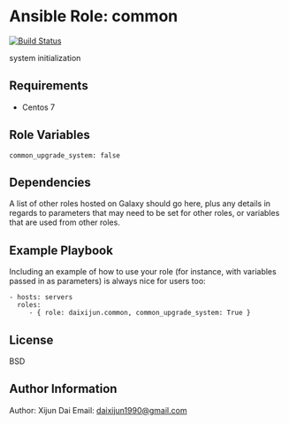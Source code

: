 Ansible Role: common
=========
[![Build Status](https://travis-ci.org/daixijun/ansible-role-common.svg?branch=master)](https://travis-ci.org/daixijun/ansible-role-common)

system initialization

Requirements
------------

- Centos 7

Role Variables
--------------

`common_upgrade_system: false`

Dependencies
------------

A list of other roles hosted on Galaxy should go here, plus any details in regards to parameters that may need to be set for other roles, or variables that are used from other roles.

Example Playbook
----------------

Including an example of how to use your role (for instance, with variables passed in as parameters) is always nice for users too:

    - hosts: servers
      roles:
         - { role: daixijun.common, common_upgrade_system: True }

License
-------

BSD

Author Information
------------------

Author: Xijun Dai
Email: daixijun1990@gmail.com

